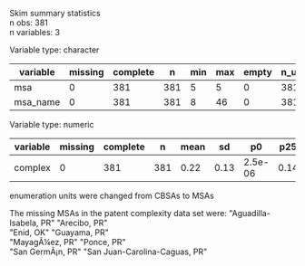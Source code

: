 Skim summary statistics  
 n obs: 381    
 n variables: 3    

Variable type: character

| variable | missing | complete |  n  | min | max | empty | n_unique |
|----------|---------|----------|-----|-----|-----|-------|----------|
|   msa    |    0    |   381    | 381 |  5  |  5  |   0   |   381    |
| msa_name |    0    |   381    | 381 |  8  | 46  |   0   |   381    |

Variable type: numeric

| variable | missing | complete |  n  | mean |  sd  |   p0    | p25  | p50 | p75  | p100 |
|----------|---------|----------|-----|------|------|---------|------|-----|------|------|
| complex  |    0    |   381    | 381 | 0.22 | 0.13 | 2.5e-06 | 0.14 | 0.2 | 0.27 |  1   |

enumeration units were changed from CBSAs to MSAs

The missing MSAs in the patent complexity data set were: 
"Aguadilla-Isabela, PR"        "Arecibo, PR"                 
"Enid, OK"                     "Guayama, PR"                 
"MayagÃ¼ez, PR"                "Ponce, PR"                   
"San GermÃ¡n, PR"              "San Juan-Carolina-Caguas, PR"